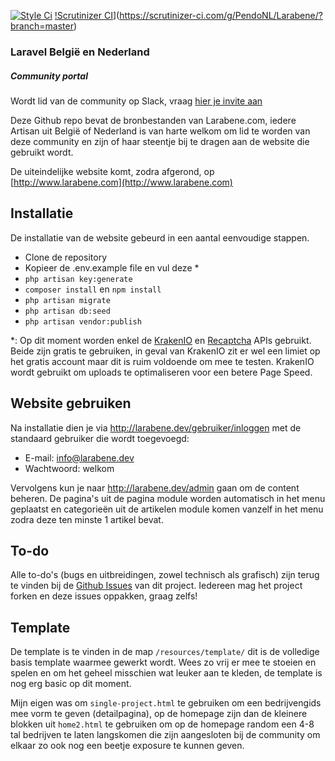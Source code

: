 [![Style Ci](https://styleci.io/repos/84554479/shield)](https://styleci.io/repos/84554479/)
[!Scrutinizer CI](https://scrutinizer-ci.com/g/PendoNL/Larabene/badges/quality-score.png?b=master)](https://scrutinizer-ci.com/g/PendoNL/Larabene/?branch=master)

### Laravel Belgi&euml; en Nederland
##### Community portal

Wordt lid van de community op Slack, vraag [hier je invite aan](https://larabene.signup.team/)

Deze Github repo bevat de bronbestanden van Larabene.com, iedere Artisan uit Belgi&euml; of Nederland
is van harte welkom om lid te worden van deze community en zijn of haar steentje bij te dragen aan de
website die gebruikt wordt.

De uiteindelijke website komt, zodra afgerond, op [http://www.larabene.com](http://www.larabene.com)

## Installatie

De installatie van de website gebeurd in een aantal eenvoudige stappen.

- Clone de repository
- Kopieer de .env.example file en vul deze *
- `php artisan key:generate`
- `composer install` en `npm install`
- `php artisan migrate`
- `php artisan db:seed`
- `php artisan vendor:publish`

*: Op dit moment worden enkel de [KrakenIO](https://kraken.io/) en [Recaptcha](https://www.google.com/recaptcha/intro/invisible.html) APIs gebruikt.
Beide zijn gratis te gebruiken, in geval van KrakenIO zit er wel een limiet op het gratis account maar dit is ruim voldoende om mee te testen. KrakenIO
wordt gebruikt om uploads te optimaliseren voor een betere Page Speed.

## Website gebruiken

Na installatie dien je via http://larabene.dev/gebruiker/inloggen met de standaard gebruiker die wordt toegevoegd:

- E-mail: info@larabene.dev
- Wachtwoord: welkom

Vervolgens kun je naar http://larabene.dev/admin gaan om de content beheren. De pagina's uit de pagina module worden 
automatisch in het menu geplaatst en categorie&euml;n uit de artikelen module komen vanzelf in het menu zodra deze 
ten minste 1 artikel bevat.

## To-do

Alle to-do's (bugs en uitbreidingen, zowel technisch als grafisch) zijn terug te vinden bij de [Github Issues](https://github.com/PendoNL/Larabene/issues) van dit project. Iedereen mag het project forken en deze issues oppakken, graag zelfs!

## Template

De template is te vinden in de map `/resources/template/` dit is de volledige basis template waarmee gewerkt wordt.
Wees zo vrij er mee te stoeien en spelen en om het geheel misschien wat leuker aan te kleden, de template is nog erg
basic op dit moment.

Mijn eigen was om `single-project.html` te gebruiken om een bedrijvengids mee vorm te geven (detailpagina), op de
homepage zijn dan de kleinere blokken uit `home2.html`  te gebruiken om op de homepage random een 4-8 tal bedrijven
te laten langskomen die zijn aangesloten bij de community om elkaar zo ook nog een beetje exposure te kunnen geven.

